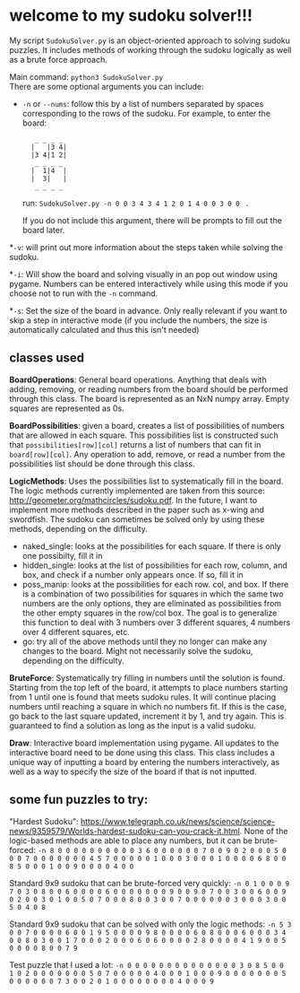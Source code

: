 # welcome to my sudoku solver!!!

My script `SudokuSolver.py` is an object-oriented approach to solving sudoku puzzles. It includes methods of working through the sudoku logically as well as a brute force approach.

Main command:
`python3 SudokuSolver.py` <br />
There are some optional arguments you can include:
* `-n` or `--nums`: follow this by a list of numbers separated by spaces corresponding to the rows of the sudoku. For example, to enter the board:<br />

         _ _ _ _
        |   |3 4|
        |3 4|1 2|
         _ _ _ _
        |  1|4  |
        |  3|   |
         _ _ _ _


  run: `SudokuSolver.py -n 0 0 3 4 3 4 1 2 0 1 4 0 0 3 0 0 ` .

  If you do not include this argument, there will be prompts to fill out the board later.

*`-v`: will print out more information about the steps taken while solving the sudoku.

*`-i`: Will show the board and solving visually in an pop out window using pygame. Numbers can be entered interactively while using this mode if you choose not to run with the `-n` command.

*`-s`: Set the size of the board in advance. Only really relevant if you want to skip a step in interactive mode (if you include the numbers, the size is automatically calculated and thus this isn't needed)



## classes used

**BoardOperations**: General board operations. Anything that deals with adding, removing, or reading numbers from the board should be performed through this class. The board is represented as an NxN numpy array. Empty squares are represented as 0s.

**BoardPossibilities**: given a board, creates a list of possibilities of numbers that are allowed in each square. This possibilities list is constructed such that `possibilities[row][col]` returns a list of numbers that can fit in `board[row][col]`. Any operation to add, remove, or read a number from the possibilities list should be done through this class.

 **LogicMethods**: Uses the possibilities list to systematically fill in the board. The logic methods currently implemented are taken from this source: http://geometer.org/mathcircles/sudoku.pdf. In the future, I want to implement more methods described in the paper such as x-wing and swordfish. The sudoku can sometimes be solved only by using these methods, depending on the difficulty.
  * naked_single: looks at the possibilities for each square. If there is only one possibilty, fill it in
  * hidden_single: looks at the list of possibilities for each row, column, and box, and check if a number only appears once. If so, fill it in
  * poss_manip: looks at the possibilities for each row. col, and box. If there is a combination of two possibilities for squares in which the same two numbers are the only options, they are eliminated as possibilities from the other empty squares in the row/col box. The goal is to generalize this function to deal with 3 numbers over 3 different squares, 4 numbers over 4 different squares, etc.
  * go: try all of the above methods until they no longer can make any changes to the board. Might not necessarily solve the sudoku, depending on the difficulty.

**BruteForce**: Systematically try filling in numbers until the solution is found. Starting from the top left of the board, it attempts to place numbers starting from 1 until one is found that meets sudoku rules. It will continue placing numbers until reaching a square in which no numbers fit. If this is the case, go back to the last square updated, increment it by 1, and try again. This is guaranteed to find a solution as long as the input is a valid sudoku.

**Draw**: Interactive board implementation using pygame. All updates to the interactive board need to be done using this class. This class includes a unique way of inputting a board by entering the numbers interactively, as well as a way to specify the size of the board if that is not inputted.


## some fun puzzles to try:

"Hardest Sudoku": https://www.telegraph.co.uk/news/science/science-news/9359579/Worlds-hardest-sudoku-can-you-crack-it.html. None of the logic-based methods are able to place any numbers, but it can be brute-forced:
`-n 8 0 0 0 0 0 0 0 0 0 0 3 6 0 0 0 0 0 0 7 0 0 9 0 2 0 0 0 5 0 0 0 7 0 0 0 0 0 0 0 4 5 7 0 0 0 0 0 1 0 0 0 3 0 0 0 1 0 0 0 0 6 8 0 0 8 5 0 0 0 1 0 0 9 0 0 0 0 4 0 0  `


Standard 9x9 sudoku that can be brute-forced very quickly:
`-n 0 1 0 0 0 9 7 0 3 0 8 0 0 6 0 0 0 0 6 0 0 0 0 0 0 0 9 0 0 9 0 7 0 0 3 0 0 6 0 0 9 0 2 0 0 3 0 1 0 0 5 0 7 0 0 0 8 0 0 3 0 0 7 0 0 0 0 0 0 3 0 0 0 3 0 0 5 0 4 0 8`

Standard 9x9 sudoku that can be solved with only the logic methods:
`-n 5 3 0 0 7 0 0 0 0 6 0 0 1 9 5 0 0 0 0 9 8 0 0 0 0 6 0 8 0 0 0 6 0 0 0 3 4 0 0 8 0 3 0 0 1 7 0 0 0 2 0 0 0 6 0 6 0 0 0 0 2 8 0 0 0 0 4 1 9 0 0 5 0 0 0 0 8 0 0 7 9 `

Test puzzle that I used a lot:
`-n 0 0 0 0 0 0 0 0 0 0 0 0 0 0 3 0 8 5 0 0 1 0 2 0 0 0 0 0 0 0 5 0 7 0 0 0 0 0 4 0 0 0 1 0 0 0 9 0 0 0 0 0 0 0 5 0 0 0 0 0 0 7 3 0 0 2 0 1 0 0 0 0 0 0 0 0 4 0 0 0 9`
